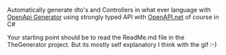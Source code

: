 
Automatically generate dto's and Controllers in what ever language with [OpenApi Generator](https://github.com/OpenAPITools/openapi-generator) using strongly typed API with [OpenAPI.net](https://github.com/microsoft/OpenAPI.NET) of course in C#


 Your starting point should be to read the ReadMe.md file in the TheGenerator project. 
 But its mostly self explanatory I think with the gif :-) 